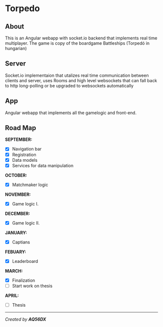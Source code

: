 # Torpedo

## About

This is an Angular webapp with socket.io backend that implements real time multiplayer. The game is copy of the boardgame Battleships (Torpedó in hungarian)

## Server

Socket.io implementaion that utalizes real time communication between clients and server, uses Rooms and high level websockets that can fall back to http long-polling or be upgraded to websockets automatically

## App

Angular webapp that implements all the gamelogic and front-end.

## Road Map

**SEPTEMBER:**

- [X] Navigation bar
- [X] Registration
- [X] Data models
- [X] Services for data manipulation

**OCTOBER:**

- [X] Matchmaker logic

**NOVEMBER:**

- [X] Game logic I.

**DECEMBER:**

- [X] Game logic II.

**JANUARY:**

- [X] Captians

**FEBUARY:**

- [X] Leaderboard

**MARCH:**

- [X] Finalization
- [ ] Start work on thesis

**APRIL:**

- [ ] Thesis

----

*Created by **AQ56DX***
